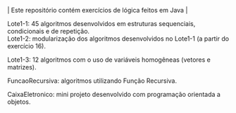 | Este repositório contém exercícios de lógica feitos em Java |


Lote1-1: 45 algoritmos desenvolvidos em estruturas sequenciais, condicionais e de repetição.                                                                                                                 
Lote1-2: modularização dos algoritmos desenvolvidos no Lote1-1 (a partir do exercício 16).

Lote1-3: 12 algoritmos com o uso de variáveis homogêneas (vetores e matrizes).

FuncaoRecursiva: algoritmos utilizando Função Recursiva.

CaixaEletronico: mini projeto desenvolvido com programação orientada a objetos.
